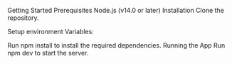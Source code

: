 Getting Started
Prerequisites
Node.js (v14.0 or later)
Installation
Clone the repository.

Setup environment Variables:

Run npm install to install the required dependencies.
Running the App
Run npm dev to start the server.